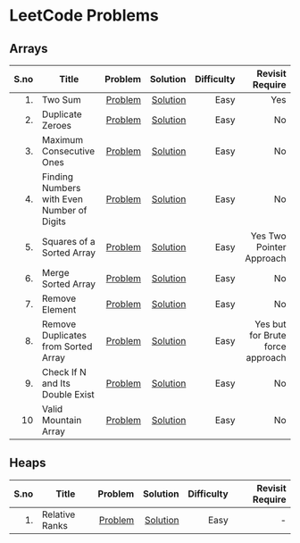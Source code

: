 # LeetCode Problems
## Arrays
|S.no | Title      | Problem        | Solution      |  Difficulty | Revisit Require |
|-----:|------------|--------------:|-------------:| ----------:|------------------:|
|1.|Two Sum|[Problem](https://leetcode.com/problems/two-sum/)|[Solution](https://github.com/samahuja642/leetcode/blob/main/arrays/two_sum.cpp)|Easy|Yes|
|2.|Duplicate Zeroes|[Problem](https://leetcode.com/problems/duplicate-zeros/)|[Solution](https://github.com/samahuja642/leetcode/blob/main/arrays/dup_zero.cpp)|Easy|No|
|3.|Maximum Consecutive Ones|[Problem](https://leetcode.com/problems/max-consecutive-ones/)|[Solution](https://github.com/samahuja642/leetcode/blob/main/arrays/maximum_consecutive_ones.cpp)|Easy|No|
|4.|Finding Numbers with Even Number of Digits|[Problem](https://leetcode.com/problems/find-numbers-with-even-number-of-digits/)|[Solution](https://github.com/samahuja642/leetcode/blob/main/arrays/Find_number_even.cpp)|Easy|No|
|5.|Squares of a Sorted Array|[Problem](https://leetcode.com/problems/squares-of-a-sorted-array/)|[Solution](https://github.com/samahuja642/leetcode/blob/main/arrays/squares_of_sorted_array.cpp)|Easy|Yes Two Pointer Approach|
|6.|Merge Sorted Array|[Problem](https://leetcode.com/problems/merge-sorted-array/)|[Solution](https://github.com/samahuja642/leetcode/blob/main/arrays/merge_sorted_arrays.cpp)|Easy|No|
|7.|Remove Element|[Problem](https://leetcode.com/problems/remove-element/)|[Solution](https://github.com/samahuja642/leetcode/blob/main/arrays/remove_element.cpp)|Easy|No|
|8.|Remove Duplicates from Sorted Array|[Problem](https://leetcode.com/problems/remove-duplicates-from-sorted-array/)|[Solution](https://github.com/samahuja642/leetcode/blob/main/arrays/remove_dup_sorted_array.cpp)|Easy|Yes but for Brute force approach|
|9.|Check If N and Its Double Exist|[Problem](https://leetcode.com/problems/check-if-n-and-its-double-exist/)|[Solution](https://github.com/samahuja642/leetcode/blob/main/arrays/check_if_n_and_double_exists.cpp)|Easy|No|
|10|Valid Mountain Array|[Problem](https://leetcode.com/problems/valid-mountain-array/)|[Solution](https://github.com/samahuja642/leetcode/blob/main/arrays/valid_mountain_array.cpp)|Easy|No|
## Heaps
|S.no | Title      | Problem        | Solution      |  Difficulty | Revisit Require |
|-----:|------------|--------------:|-------------:| ----------:|------------------:|
|1.|Relative Ranks|[Problem](https://leetcode.com/problems/relative-ranks/)|[Solution](https://github.com/samahuja642/leetcode/blob/main/heaps/relative_ranks.cpp)|Easy|-|
